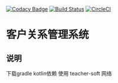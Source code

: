 [![Codacy Badge](https://api.codacy.com/project/badge/Grade/ecb2c21b20d44014adb62e78f252697b)](https://www.codacy.com/app/youngxhui/crm?utm_source=github.com&amp;utm_medium=referral&amp;utm_content=GkNj/crm&amp;utm_campaign=Badge_Grade)
[![Build Status](https://travis-ci.org/GkNj/crm.svg?branch=master)](https://travis-ci.org/GkNj/crm)
[![CircleCI](https://circleci.com/gh/GkNj/crm.svg?style=svg)](https://circleci.com/gh/GkNj/crm)
# 客户关系管理系统


## 说明

下载gradle kotlin依赖 使用 teacher-soft 网络